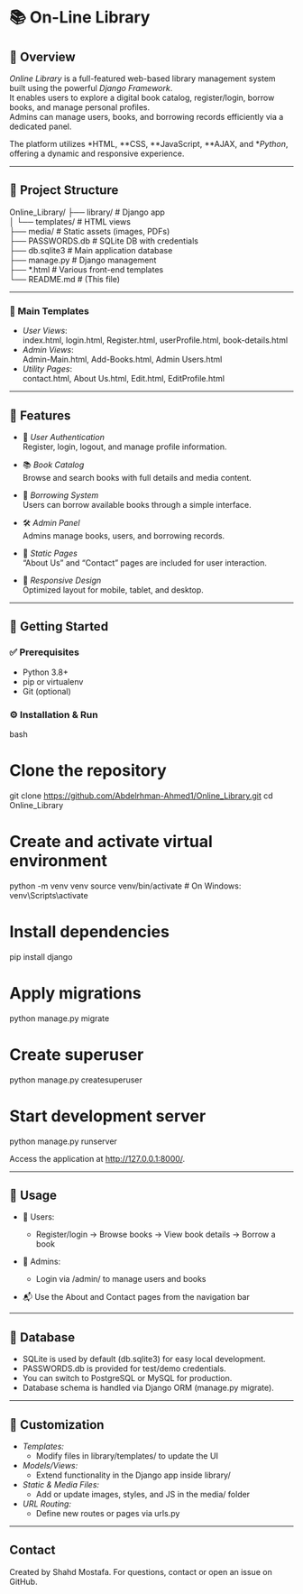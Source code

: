 # 📚 On-Line Library

## 🧭 Overview  
*Online Library* is a full-featured web-based library management system built using the powerful *Django Framework*.  
It enables users to explore a digital book catalog, register/login, borrow books, and manage personal profiles.  
Admins can manage users, books, and borrowing records efficiently via a dedicated panel.

The platform utilizes *HTML, **CSS, **JavaScript, **AJAX, and **Python*, offering a dynamic and responsive experience.

---

## 🧰 Project Structure


Online_Library/
├── library/              # Django app  
│   └── templates/        # HTML views  
├── media/                # Static assets (images, PDFs)  
├── PASSWORDS.db          # SQLite DB with credentials  
├── db.sqlite3            # Main application database  
├── manage.py             # Django management  
├── *.html                # Various front-end templates  
└── README.md             # (This file)


---



### 🔖 Main Templates

- *User Views*:  
  index.html, login.html, Register.html, userProfile.html, book-details.html  
- *Admin Views*:  
  Admin-Main.html, Add-Books.html, Admin Users.html  
- *Utility Pages*:  
  contact.html, About Us.html, Edit.html, EditProfile.html

---

## 🌟 Features

- 👤 *User Authentication*  
  Register, login, logout, and manage profile information.

- 📚 *Book Catalog*  
  Browse and search books with full details and media content.

- 📖 *Borrowing System*  
  Users can borrow available books through a simple interface.

- 🛠 *Admin Panel*  
  Admins manage books, users, and borrowing records.

- 📄 *Static Pages*  
  “About Us” and “Contact” pages are included for user interaction.

- 📱 *Responsive Design*  
  Optimized layout for mobile, tablet, and desktop.

---

## 🚀 Getting Started

### ✅ Prerequisites

- Python 3.8+
- pip or virtualenv
- Git (optional)

### ⚙ Installation & Run

bash
# Clone the repository
git clone https://github.com/Abdelrhman-Ahmed1/Online_Library.git
cd Online_Library

# Create and activate virtual environment
python -m venv venv
source venv/bin/activate  # On Windows: venv\Scripts\activate

# Install dependencies
pip install django

# Apply migrations
python manage.py migrate

# Create superuser
python manage.py createsuperuser

# Start development server
python manage.py runserver

Access the application at http://127.0.0.1:8000/.

---

## 🧪 Usage

- 👥 Users:
  - Register/login → Browse books → View book details → Borrow a book

- 👑 Admins:
  - Login via /admin/ to manage users and books

- 📬 Use the About and Contact pages from the navigation bar

---


## 🧱 Database

- SQLite is used by default (db.sqlite3) for easy local development.
- PASSWORDS.db is provided for test/demo credentials.
- You can switch to PostgreSQL or MySQL for production.
- Database schema is handled via Django ORM (manage.py migrate).

---

## 🎨 Customization

- *Templates:*
  - Modify files in library/templates/ to update the UI
- *Models/Views:*
   - Extend functionality in the Django app inside library/
- *Static & Media Files:*
   - Add or update images, styles, and JS in the media/ folder
- *URL Routing:*
   - Define new routes or pages via urls.py
---


## Contact

Created by Shahd Mostafa. For questions, contact or open an issue on GitHub.
